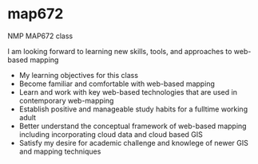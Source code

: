   # map672
NMP MAP672 class

I am looking forward to learning new skills, tools, and approaches to web-based mapping

* My learning objectives for this class
* Become familiar and comfortable with web-based mapping
* Learn and work with key web-based technologies that are used in contemporary web-mapping
* Establish positive and manageable study habits for a fulltime working adult
* Better understand the conceptual framework of web-based mapping including incorporating cloud data and cloud based GIS
* Satisfy my desire for academic challenge and knowlege of newer GIS and mapping techniques